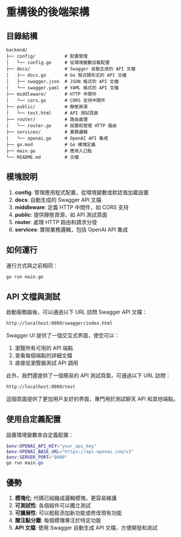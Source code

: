 # 重構後的後端架構

## 目錄結構

```text
backend/
├── config/           # 配置管理
│   └── config.go     # 從環境變數加載配置
├── docs/             # Swagger 自動生成的 API 文檔
│   ├── docs.go       # Go 程式碼形式的 API 文檔
│   ├── swagger.json  # JSON 格式的 API 文檔
│   └── swagger.yaml  # YAML 格式的 API 文檔
├── middleware/       # HTTP 中間件
│   └── cors.go       # CORS 支持中間件
├── public/           # 靜態資源
│   └── test.html     # API 測試頁面
├── router/           # 路由處理
│   └── router.go     # 設置和管理 HTTP 路由
├── services/         # 業務邏輯
│   └── openai.go     # OpenAI API 集成
├── go.mod            # Go 模塊定義
├── main.go           # 應用入口點
└── README.md         # 文檔
```

## 模塊說明

1. **config**: 管理應用程式配置，從環境變數或默認值加載設置
2. **docs**: 自動生成的 Swagger API 文檔
3. **middleware**: 定義 HTTP 中間件，如 CORS 支持
4. **public**: 提供靜態資源，如 API 測試頁面
5. **router**: 處理 HTTP 路由和請求分發
6. **services**: 實現業務邏輯，包括 OpenAI API 集成

## 如何運行

運行方式與之前相同：

```bash
go run main.go
```

## API 文檔與測試

啟動服務器後，可以通過以下 URL 訪問 Swagger API 文檔：

```txt
http://localhost:8080/swagger/index.html
```

Swagger UI 提供了一個交互式界面，使您可以：

1. 瀏覽所有可用的 API 端點
2. 查看每個端點的詳細文檔
3. 直接從瀏覽器測試 API 調用

此外，我們還提供了一個簡易的 API 測試頁面，可通過以下 URL 訪問：

```txt
http://localhost:8080/test
```

這個頁面提供了更加用戶友好的界面，專門用於測試聊天 API 和其他端點。

## 使用自定義配置

設置環境變數來自定義配置：

```powershell
$env:OPENAI_API_KEY="your_api_key"
$env:OPENAI_BASE_URL="https://api.openai.com/v1"
$env:SERVER_PORT="8000"
go run main.go
```

## 優勢

1. **模塊化**: 代碼已組織成邏輯模塊，更容易維護
2. **可測試性**: 各個組件可以獨立測試
3. **可擴展性**: 可以輕鬆添加新功能或修改現有功能
4. **關注點分離**: 每個模塊專注於特定功能
5. **API 文檔**: 使用 Swagger 自動生成 API 文檔，方便開發和測試
